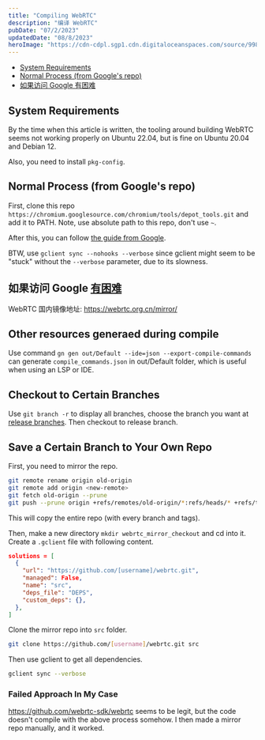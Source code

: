 ```yaml
---
title: "Compiling WebRTC"
description: "编译 WebRTC"
pubDate: "07/2/2023"
updatedDate: "08/8/2023"
heroImage: "https://cdn-cdpl.sgp1.cdn.digitaloceanspaces.com/source/998b78e349061b4971c0a2b0e8d6be41/webrtc.png"
---
```


<!--toc:start-->

- [System Requirements](#system-requirements)
- [Normal Process (from Google's repo)](#normal-process-from-googles-repo)
- [如果访问 Google 有困难](#如果访问-google-有困难)
<!--toc:end-->

## System Requirements

By the time when this article is written, the tooling around building WebRTC seems not working
properly on Ubuntu 22.04, but is fine on Ubuntu 20.04 and Debian 12.

Also, you need to install `pkg-config`.

## Normal Process (from Google's repo)

First, clone this repo `https://chromium.googlesource.com/chromium/tools/depot_tools.git`
and add it to PATH. Note, use absolute path to this repo, don't use `~`.

After this, you can follow [the guide from Google](https://webrtc.github.io/webrtc-org/native-code/development/).

BTW, use `gclient sync --nohooks --verbose` since gclient might seem to be "stuck" without the `--verbose` parameter,
due to its slowness.

## 如果访问 Google [有困难](https://en.wikipedia.org/wiki/Great_Firewall)

WebRTC 国内镜像地址: https://webrtc.org.cn/mirror/

## Other resources generaed during compile

Use command `gn gen out/Default --ide=json --export-compile-commands` can generate `compile_commands.json` in out/Default folder,
which is useful when using an LSP or IDE.

## Checkout to Certain Branches

Use `git branch -r` to display all branches, choose the branch you want at
[release branches](https://chromiumdash.appspot.com/branches).
Then checkout to release branch.

## Save a Certain Branch to Your Own Repo

First, you need to mirror the repo.

```sh
git remote rename origin old-origin
git remote add origin <new-remote>
git fetch old-origin --prune
git push --prune origin +refs/remotes/old-origin/*:refs/heads/* +refs/tags/*:refs/tags/*
```

This will copy the entire repo (with every branch and tags).

Then, make a new directory `mkdir webrtc_mirror_checkout` and cd into it.
Create a `.gclient` file with following content.

```json
solutions = [
  {
    "url": "https://github.com/[username]/webrtc.git",
    "managed": False,
    "name": "src",
    "deps_file": "DEPS",
    "custom_deps": {},
  },
]
```

Clone the mirror repo into `src` folder.

```sh
git clone https://github.com/[username]/webrtc.git src
```

Then use gclient to get all dependencies.

```sh
gclient sync --verbose
```

### Failed Approach In My Case

https://github.com/webrtc-sdk/webrtc seems to be legit, but the code doesn't compile with the above process somehow.
I then made a mirror repo manually, and it worked.
